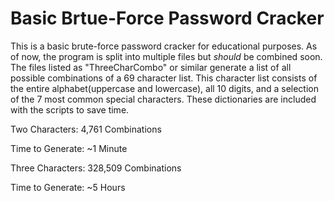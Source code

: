 # Basic Brtue-Force Password Cracker

This is a basic brute-force password cracker for educational purposes. As of now, the program is split into multiple files but *should* be combined soon. The files listed as "ThreeCharCombo" or similar generate a list of all possible combinations of a 69 character list. This character list consists of the entire alphabet(uppercase and lowercase), all 10 digits, and a selection of the 7 most common special characters. These dictionaries are included with the scripts to save time.


Two Characters: 4,761 Combinations

Time to Generate: ~1 Minute

Three Characters: 328,509 Combinations

Time to Generate: ~5 Hours 
